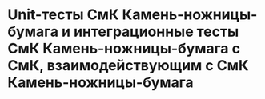 # Unit-тесты СмК Камень-ножницы-бумага и интеграционные тесты СмК Камень-ножницы-бумага с СмК, взаимодействующим с СмК Камень-ножницы-бумага

